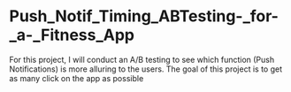 # Push_Notif_Timing_ABTesting-_for-_a-_Fitness_App
For this project, I will conduct an A/B testing to see which function (Push Notifications) is more alluring to the users. The goal of this project is to get as many click on the app as possible

